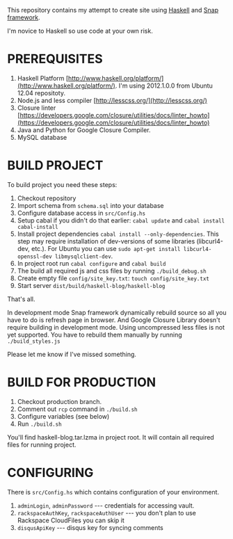 This repository contains my attempt to create site using [Haskell](http://haskell.org/) 
and [Snap framework](http://snapframework.com/).

I'm novice to Haskell so use code at your own risk.

PREREQUISITES
=============

1. Haskell Platform [http://www.haskell.org/platform/](http://www.haskell.org/platform/). I'm using 2012.1.0.0 from Ubuntu 12.04 repositoty.
2. Node.js and less compiler [http://lesscss.org/](http://lesscss.org/)
3. Closure linter [https://developers.google.com/closure/utilities/docs/linter_howto](https://developers.google.com/closure/utilities/docs/linter_howto)
4. Java and Python for Google Closure Compiler.
5. MySQL database

BUILD PROJECT
=============


To build project you need these steps:

1. Checkout repository
2. Import schema from `schema.sql` into your database
3. Configure database access in `src/Config.hs`
4. Setup cabal if you didn't do that earlier: `cabal update` and `cabal install cabal-install`
5. Install project dependencies `cabal install --only-dependencies`. This step may require installation of dev-versions
of some libraries (libcurl4-dev, etc.). For Ubuntu you can use `sudo apt-get install libcurl4-openssl-dev libmysqlclient-dev`.
6. In project root run `cabal configure` and `cabal build`
7. The build all required js and css files by running `./build_debug.sh`
8. Create empty file `config/site_key.txt`: `touch config/site_key.txt`
9. Start server `dist/build/haskell-blog/haskell-blog`

That's all.

In development mode Snap framework dynamically rebuild source so all you
have to do is refresh page in browser. And Google Closure Library doesn't
require building in development mode.
Using uncompressed less files is not yet supported. You have to rebuild them
manually by running `./build_styles.js`

Please let me know if I've missed something.

BUILD FOR PRODUCTION
====================

1. Checkout production branch.
2. Comment out `rcp` command in `./build.sh`
3. Configure variables (see below)
4. Run `./build.sh`

You'll find haskell-blog.tar.lzma in project root.
It will contain all required files for running project.

CONFIGURING
===========

There is `src/Config.hs` which contains configuration of your environment.

1. `adminLogin`, `adminPassword` --- credentials for accessing vault.
2. `rackspaceAuthKey`, `rackspaceAuthUser` --- you don't plan to use Rackspace CloudFiles you can skip it
3. `disqusApiKey` --- disqus key for syncing comments
